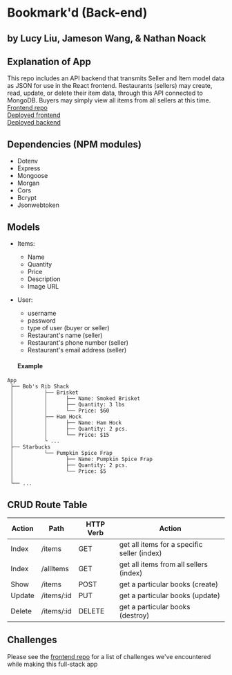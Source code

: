 # Bookmark'd (Back-end)
## by Lucy Liu, Jameson Wang, & Nathan Noack

## Explanation of App
This repo includes an API backend that transmits Seller and Item model data as JSON for use in the React frontend. Restaurants (sellers) may create, read, update, or delete their item data, through this API connected to MongoDB. Buyers may simply view all items from all sellers at this time.\
[Frontend repo](https://github.com/underdoggum/seir_penguin_project_3_frontend)\
[Deployed frontend](https://unwasted.netlify.app/)\
[Deployed backend](https://unwasted-backend.herokuapp.com/)

## Dependencies (NPM modules)
- Dotenv
- Express
- Mongoose
- Morgan
- Cors
- Bcrypt
- Jsonwebtoken

## Models
- Items:
  - Name
  - Quantity
  - Price
  - Description
  - Image URL

- User:
  - username
  - password
  - type of user (buyer or seller)
  - Restaurant's name (seller)
  - Restaurant's phone number (seller)
  - Restaurant's email address (seller)


  #### Example
```
App
 ├── Bob's Rib Shack
 │          ├── Brisket
 │          │      ├── Name: Smoked Brisket
 │          │      ├── Quantity: 3 lbs
 │          │      └── Price: $60
 │          ├── Ham Hock
 │          │      ├── Name: Ham Hock
 │          │      ├── Quantity: 2 pcs.
 │          │      └── Price: $15
 │          └ ...
 ├── Starbucks
 │          └── Pumpkin Spice Frap
 │                 ├── Name: Pumpkin Spice Frap
 │                 ├── Quantity: 2 pcs.
 │                 └── Price: $5
 │
 └── ...
```

## CRUD Route Table
| Action | Path       | HTTP Verb | Action                                      |
|--------|------------|-----------|---------------------------------------------|
| Index  | /items     | GET       | get all items for a specific seller (index) |
| Index  | /allItems  | GET       | get all items from all sellers (index)      |
| Show   | /items     | POST      | get a particular books (create)             |
| Update | /items/:id | PUT       | get a particular books (update)             |
| Delete | /items/:id | DELETE    | get a particular books (destroy)            |

## Challenges
Please see the [frontend repo](https://github.com/underdoggum/seir_penguin_project_3_frontend) for a list of challenges we've encountered while making this full-stack app